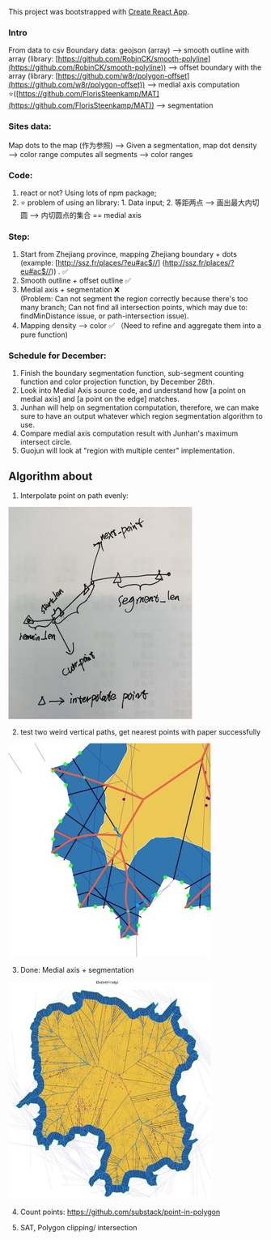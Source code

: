 This project was bootstrapped with [Create React App](https://github.com/facebook/create-react-app).

### Intro
From data to csv
Boundary data: 
geojson (array) —>
smooth outline with array (library: [https://github.com/RobinCK/smooth-polyline](https://github.com/RobinCK/smooth-polyline)) —> 
offset boundary with the array (library: [https://github.com/w8r/polygon-offset](https://github.com/w8r/polygon-offset)) —>
medial axis computation ⭐([https://github.com/FlorisSteenkamp/MAT](https://github.com/FlorisSteenkamp/MAT)) —>
segmentation 


### Sites data:
Map dots to the map (作为参照) —> 
Given a segmentation, map dot density —> color range 
computes all segments —> color ranges 


### Code: 
1. react or not?  Using lots of npm package;
2. ⭐ problem of using an library:  1. Data input;   2. 等距两点 —> 画出最大内切圆 —> 内切圆点的集合 == medial axis      


### Step:
1. Start from Zhejiang province, mapping Zhejiang boundary + dots (example: [http://ssz.fr/places/?eu#ac$//] (http://ssz.fr/places/?eu#ac$//)) . ✅
2. Smooth outline + offset outline ✅
3. Medial axis + segmentation ❌ <br/> (Problem: Can not segment the region correctly because there's too many branch; Can not find all intersection points, which may due to: findMinDistance issue, or path-intersection issue).
4. Mapping density —> color ✅ （Need to refine and aggregate them into a pure function)

### Schedule for December:
1. Finish the boundary segmentation function, sub-segment counting function and color projection function, by December 28th.
2. Look into Medial Axis source code, and understand how [a point on medial axis] and [a point on the edge] matches.
3. Junhan will help on segmentation computation, therefore, we can make sure to have an output whatever which region segmentation algorithm to use.
4. Compare medial axis computation result with Junhan's maximum intersect circle.
5. Guojun will look at "region with multiple center" implementation.

## Algorithm about
1. Interpolate point on path evenly:

![even_points](./src/assets/even_points.jpg)

2. test two weird vertical paths, get nearest points with paper successfully

![even_points](./src/assets/test-intersect.jpg)

3. Done: Medial axis + segmentation

![segmentation](./src/assets/0108.jpg)

4. Count points: https://github.com/substack/point-in-polygon

5. SAT, Polygon clipping/ intersection
